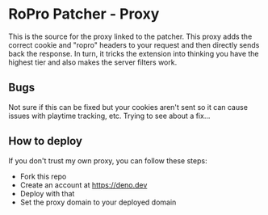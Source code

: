 # RoPro Patcher - Proxy
This is the source for the proxy linked to the patcher. This proxy adds the correct cookie and "ropro" headers to your request and then directly sends back the response. In turn, it tricks the extension into thinking you have the highest tier and also makes the server filters work.

## Bugs
Not sure if this can be fixed but your cookies aren't sent so it can cause issues with playtime tracking, etc. Trying to see about a fix...

## How to deploy
If you don't trust my own proxy, you can follow these steps:
- Fork this repo
- Create an account at https://deno.dev
- Deploy with that
- Set the proxy domain to your deployed domain